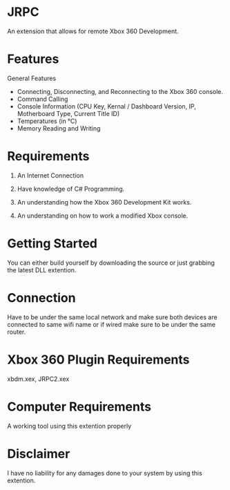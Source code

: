 # JRPC
An extension that allows for remote Xbox 360 Development.

# Features
General Features
- Connecting, Disconnecting, and Reconnecting to the Xbox 360 console.
- Command Calling
- Console Information (CPU Key, Kernal / Dashboard Version, IP, Motherboard Type, Current Title ID)
- Temperatures (in °C)
- Memory Reading and Writing

# Requirements
1. An Internet Connection

2. Have knowledge of C# Programming.

3. An understanding how the Xbox 360 Development Kit works.

4. An understanding on how to work a modified Xbox console.

# Getting Started
You can either build yourself by downloading the source or just grabbing the latest DLL extention.

# Connection
Have to be under the same local network and make sure both devices are connected to same wifi name or if wired make sure to be under the same router.

# Xbox 360 Plugin Requirements
xbdm.xex, JRPC2.xex

# Computer Requirements
A working tool using this extention properly

# Disclaimer
I have no liability for any damages done to your system by using this extention.
